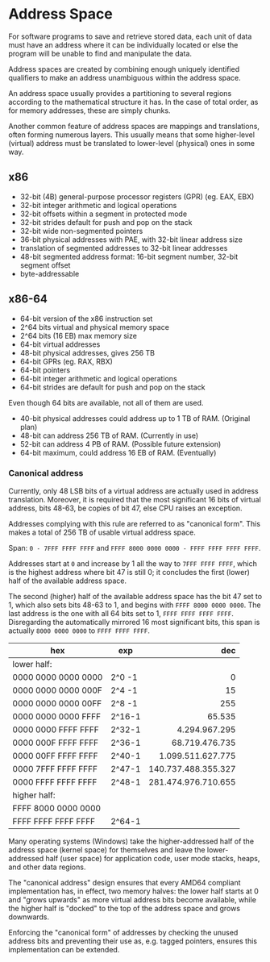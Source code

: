 # Address Space


For software programs to save and retrieve stored data, each unit of data must have an address where it can be individually located or else the program will be unable to find and manipulate the data.

Address spaces are created by combining enough uniquely identified qualifiers to make an address unambiguous within the address space.

An address space usually provides a partitioning to several regions according to the mathematical structure it has. In the case of total order, as for memory addresses, these are simply chunks.

Another common feature of address spaces are mappings and translations, often forming numerous layers. This usually means that some higher-level (virtual) address must be translated to lower-level (physical) ones in some way.



## x86
- 32-bit (4B) general-purpose processor registers (GPR) (eg. EAX, EBX)
- 32-bit integer arithmetic and logical operations
- 32-bit offsets within a segment in protected mode
- 32-bit strides default for push and pop on the stack
- 32-bit wide non-segmented pointers
- 36-bit physical addresses with PAE, with 32-bit linear address size
- translation of segmented addresses to 32-bit linear addresses
- 48-bit segmented address format: 16-bit segment number, 32-bit segment offset
- byte-addressable


## x86-64
- 64-bit version of the x86 instruction set
- 2^64 bits virtual and physical memory space
- 2^64 bits (16 EB) max memory size
- 64-bit virtual addresses
- 48-bit physical addresses, gives 256 TB
- 64-bit GPRs (eg. RAX, RBX)
- 64-bit pointers
- 64-bit integer arithmetic and logical operations
- 64-bit strides are default for push and pop on the stack

Even though 64 bits are available, not all of them are used.
- 40-bit physical addresses could address up to 1 TB of RAM. (Original plan)
- 48-bit can address 256 TB of RAM. (Currently in use)
- 52-bit can address 4 PB of RAM. (Possible future extension)
- 64-bit maximum, could address 16 EB of RAM. (Eventually)


### Canonical address
Currently, only 48 LSB bits of a virtual address are actually used in address translation. Moreover, it is required that the most significant 16 bits of virtual address, bits 48-63, be copies of bit 47, else CPU raises an exception.

Addresses complying with this rule are referred to as "canonical form". This makes a total of 256 TB of usable virtual address space.

Span: `0 - 7FFF FFFF FFFF` and `FFFF 8000 0000 0000 - FFFF FFFF FFFF FFFF`.

Addresses start at `0` and increase by 1 all the way to `7FFF FFFF FFFF`, which is the highest address where bit 47 is still 0; it concludes the first (lower) half of the available address space.

The second (higher) half of the available address space has the bit 47 set to 1, which also sets bits 48-63 to 1, and begins with `FFFF 8000 0000 0000`. The last address is the one with all 64 bits set to 1, `FFFF FFFF FFFF FFFF`. Disregarding the automatically mirrored 16 most significant bits, this span is actually `8000 0000 0000` to `FFFF FFFF FFFF`.



hex                 | exp     | dec
--------------------|---------|-------------------------:
lower half:         |         |
0000 0000 0000 0000 | 2^0 -1  |                         0
0000 0000 0000 000F | 2^4 -1  |                        15
0000 0000 0000 00FF | 2^8 -1  |                       255
0000 0000 0000 FFFF | 2^16-1  |                    ‭65.535‬
0000 0000 FFFF FFFF | 2^32-1  |             4.294.967.295‬
0000 000F FFFF FFFF | 2^36-1  |            68.719.476.735
0000 00FF FFFF FFFF | 2^40-1  |         ‭1.099.511.627.775‬
0000 7FFF FFFF FFFF | 2^47-1  |       ‭140.737.488.355.327‬
0000 FFFF FFFF FFFF | 2^48-1  |       ‭281.474.976.710.655‬
higher half:        |         |
FFFF 8000 0000 0000 |         |
FFFF FFFF FFFF FFFF | 2^64-1  |


Many operating systems (Windows) take the higher-addressed half of the address space (kernel space) for themselves and leave the lower-addressed half (user space) for application code, user mode stacks, heaps, and other data regions.

The "canonical address" design ensures that every AMD64 compliant implementation has, in effect, two memory halves: the lower half starts at 0 and "grows upwards" as more virtual address bits become available, while the higher half is "docked" to the top of the address space and grows downwards.

Enforcing the "canonical form" of addresses by checking the unused address bits and preventing their use as, e.g. tagged pointers, ensures this implementation can be extended.
